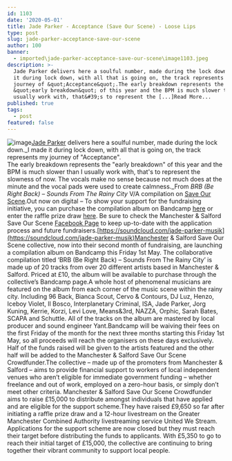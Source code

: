 ```yaml
---
id: 1103
date: '2020-05-01'
title: Jade Parker - Acceptance (Save Our Scene) - Loose Lips
type: post
slug: jade-parker-acceptance-save-our-scene
author: 100
banner:
  - imported\jade-parker-acceptance-save-our-scene\image1103.jpeg
description: >-
  Jade Parker delivers here a soulful number, made during the lock down. I made
  it during lock down, with all that is going on, the track represents my
  journey of &quot;Acceptance&quot;.The early breakdown represents the
  &quot;early breakdown&quot; of this year and the BPM is much slower than I
  usually work with, that&#39;s to represent the [...]Read More...
published: true
tags:
  - post
featured: false
---
```

![image](../imported\jade-parker-acceptance-save-our-scene\image1103.jpeg)[Jade Parker](https://jadeparker.bandcamp.com/) delivers here a soulful number, made during the lock down._I made it during lock down, with all that is going on, the track represents my journey of "Acceptance".  
The early breakdown represents the "early breakdown" of this year and the BPM is much slower than I usually work with, that's to represent the slowness of now. The vocals make no sense because not much does at the minute and the vocal pads were used to create calmness._From _BRB (Be Right Back) – Sounds From The Rainy City_ V/A compilation on [Save Our Scene](https://www.residentadvisor.net/features/3640).Out now on digital – To show your support for the fundraising initiative, you can purchase the compilation album on Bandcamp [here](https://saveourscenemcr.bandcamp.com/album/brb-be-right-back-sounds-from-the-rainy-city) or enter the raffle prize draw [here](https://www.crowdfunder.co.uk/save-our-scene-manchester-salford). Be sure to check the Manchester & Salford Save Our Scene [Facebook Page](https://www.facebook.com/saveourscenemcrsalf/) to keep up-to-date with the application process and future fundraisers.[](https://soundcloud.com/jade-parker-musik)[https://soundcloud.com/jade-parker-musik](https://soundcloud.com/jade-parker-musik)Manchester & Salford Save Our Scene collective, now into their second month of fundraising, are launching a compilation album on Bandcamp this Friday 1st May. The collaborative compilation titled ‘BRB (Be Right Back) – Sounds From The Rainy City’ is made up of 20 tracks from over 20 different artists based in Manchester & Salford. Priced at £10, the album will be available to purchase through the collective’s Bandcamp page.A whole host of phenomenal musicians are featured on the album from each corner of the music scene within the rainy city. Including 96 Back, Bianca Scout, Cervo & Contours, DJ Luz, Henzo, Iceboy Violet, Il Bosco, Interplanetary Criminal, ISA, Jade Parker, Jorg Kuning, Kerrie, Korzi, Levi Love, Means&3rd, NAZZA, Orphic, Sarah Bates, SCAPA and Schuttle. All of the tracks on the album are mastered by local producer and sound engineer Yant.Bandcamp will be waiving their fees on the first Friday of the month for the next three months starting this Friday 1st May, so all proceeds will reach the organisers on these days exclusively. Half of the funds raised will be given to the artists featured and the other half will be added to the Manchester & Salford Save Our Scene Crowdfunder.The collective – made up of the promoters from Manchester & Salford – aims to provide financial support to workers of local independent venues who aren’t eligible for immediate government funding – whether freelance and out of work, employed on a zero-hour basis, or simply don’t meet other criteria. Manchester & Salford Save Our Scene Crowdfunder aims to raise £15,000 to distribute amongst individuals that have applied and are eligible for the support scheme.They have raised £9,650 so far after initiating a raffle prize draw and a 12-hour livestream on the Greater Manchester Combined Authority livestreaming service United We Stream. Applications for the support scheme are now closed but they must reach their target before distributing the funds to applicants. With £5,350 to go to reach their initial target of £15,000, the collective are continuing to bring together their vibrant community to support local people.